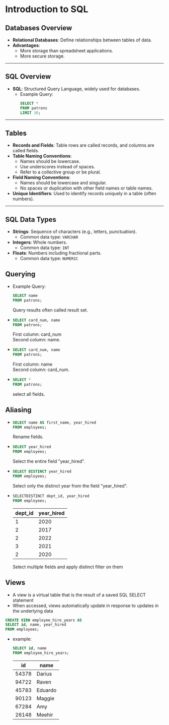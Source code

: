 # Introduction to SQL

## Databases Overview

- **Relational Databases**: Define relationships between tables of data.
- **Advantages**:
  - More storage than spreadsheet applications.
  - More secure storage.

---

## SQL Overview

- **SQL**: Structured Query Language, widely used for databases.
  - Example Query:
    ```sql
    SELECT * 
    FROM patrons 
    LIMIT 30;
    ```

---

## Tables

- **Records and Fields**: Table rows are called records, and columns are called fields.
- **Table Naming Conventions**:
  - Names should be lowercase.
  - Use underscores instead of spaces.
  - Refer to a collective group or be plural.
- **Field Naming Conventions**:
  - Names should be lowercase and singular.
  - No spaces or duplication with other field names or table names.
- **Unique Identifiers**: Used to identify records uniquely in a table (often numbers).

---

## SQL Data Types

- **Strings**: Sequence of characters (e.g., letters, punctuation).
  - Common data type: `VARCHAR`
- **Integers**: Whole numbers.
  - Common data type: `INT`
- **Floats**: Numbers including fractional parts.
  - Common data type: `NUMERIC`

## Querying

  - Example Query:
    ```sql
    SELECT name
    FROM patrons;
    ```
    Query results often called result set.
  - ```sql
    SELECT card_num, name
    FROM patrons;
    ```
    First column: card_num \
    Second column: name.
  - ```sql
    SELECT card_num, name
    FROM patrons;
    ```
    First column: name \
    Second column: card_num.
   - ```sql
     SELECT *
     FROM patrons;
     ```
     select all fields.

## Aliasing

  - ```sql
    SELECT name AS first_name, year_hired
    FROM employees;
    ```
    Rename fields.
  - ```sql
    SELECT year_hired
    FROM employees;
    ```
    Select the entire field "year_hired".
  - ```sql
    SELECT DISTINCT year_hired
    FROM employees;
    ```
    Select only the distinct year from the field "year_hired".
  - ```sql
    SELECTDISTINCT dept_id, year_hired
    FROM employees;
    ```
    | dept_id | year_hired |
    |---------|------------|
    | 1       | 2020       |
    | 2       | 2017       |
    | 2       | 2022       |
    | 3       | 2021       |
    | 2       | 2020       |
    Select multiple fields and apply distinct filter on them
## Views

 - A view is a virtual table that is the result of a saved SQL SELECT statement
 - When accessed, views automatically update in response to updates in the underlying data
```sql
CREATE VIEW employee_hire_years AS
SELECT id, name, year_hired
FROM employees;
```
 - example:
   ```sql
   SELECT id, name
   FROM employee_hire_years;
   ```
   | id    | name    |
   |-------|---------|
   | 54378 | Darius  |
   | 94722 | Raven   |
   | 45783 | Eduardo |
   | 90123 | Maggie  |
   | 67284 | Amy     |
   | 26148 | Meehir  |




